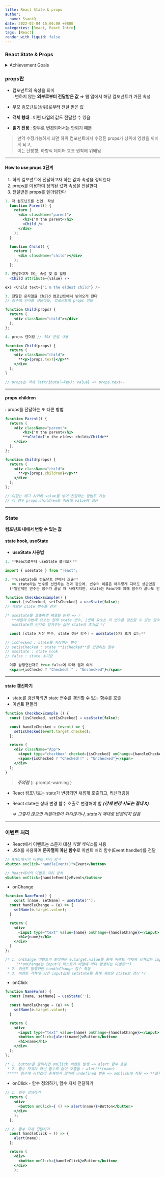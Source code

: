 ```yaml
---
title: React State & props
author:
  name: SsankQ
date: 2022-02-04 15:00:00 +0800
categories: [React, React Intro]
tags: [React]
render_with_liquid: false
---
```


### React State & Props

<details>
<summary>Achievement Goals</summary>
<div markdown="1">
- [ ]  state, props의 개념에 대해서 이해하고, 실제 프로젝트에 바르게 적용할 수 있다
- [ ]  React Function Component에서 state hook을 이용하여 state를 정의 및 변경할 수 있다
- [ ]  React Component에 props를 전달할 수 있다
- [ ]  이벤트 핸들러 함수를 만들고 React에 이용할 수 있다
- [ ]  실제 웹 애플리케이션의 컴포넌트를 보고 어떤 데이터가 state고 props에 적합한지 판단할수 있다
- [ ]  실제 웹 애플리케이션 개발 시 적합한 state와 props의 위치를 스스로 정할 수 있다
- [ ]  React의 단방향 데이터 흐름(One-way data flow)에 대해 자신의 언어로 설명할 수 있다
</div>
</details>

### props란

- 컴포넌트의 속성을 의미  
: 변하지 않는 **외부로부터 전달받은 값** ⇒ 웹 앱에서 해당 컴포넌트가 가진 속성

- 부모 컴포넌트(상위)로부터 전달 받은 값

- **객체 형태** : 어떤 타입의 값도 전달할 수 있음

- **읽기 전용** : 함부로 변경되어서는 안되기 때문

> 만약 수정가능하게 되면 하위 컴포넌트에서 수정된 props가 상위에 영향을 끼치게 되고,  
이는 단방향, 하향식 데이터 흐름 원칙에 위배됨

---

#### How to use props 3단계

1. 하위 컴포넌트에 전달하고자 하는 값과 속성을 정의한다
2. props를 이용하여 정의된 값과 속성을 전달한다
3. 전달받은 props를 렌더링한다

```jsx
1. 각 컴포넌트를 선언, 작성
  function Parent() {
    return (
      <div className="parent">
        <h1>I'm the parent</h1>
        <Child />
      </div>
    );
  }

  function Child() {
    return (
      <div className="child"></div>
    );
  };

2. 전달하고자 하는 속성 및 값 할당
  <Child attribute={value} />

ex) <Child text={"I'm the eldest child"} />

3. 전달한 문자열을 Child 컴포넌트에서 받아오게 한다
// 함수에 인자를 전달하듯, 컴포넌트에 props 전달

function Child(props) {
  return (
    <div className="child"></div>
  );
};

4. props 렌더링 // JSX 문법 사용

function Child(props) {
  return (
    <div className="child">
      **<p>{props.text}</p>**  
    </div>
  );
}

// props는 객체 {attribute(=key): value} => props.text--
```

---

#### props.children

: props를 전달하는 또 다른 방법

```jsx
function Parent() {
  return (
    <div className="parent">
        <h1>I'm the parent</h1>
        **<Child>I'm the eldest child</Child>**
    </div>
  );
};

function Child(props) {
  return (
    <div className="child">
      **<p>{props.children}</p>**
    </div>
  );
};

// 여닫는 태그 사이에 value를 넣어 전달하는 방법도 가능
// 이 경우 props.children을 이용해 value에 접근
```

---

### State

**컴포넌트 내에서 변할 수 있는 값**

#### state hook, useState

- **useState 사용법**

```jsx
1. **React로부터 useState 불러오기**

import { useState } from "react";

2. **useState를 컴포넌트 안에서 호출**
   => state라는 변수를 선언하는 것과 같으며, 변수의 이름은 아무렇게 지어도 상관없음
  (*일반적인 변수는 함수가 끝날 때 사라지지만, state는 React에 의해 함수가 끝나도 안사라짐)

function CheckboxExample() {
  const [isChecked, setIsChecked] = useState(false);
// 새로운 state 변수를 선언

/* useState를 호출하면 배열을 반환 => r
   **배열의 0번째 요소는 현재 state 변수, 1번째 요소는 이 변수를 갱신할 수 있는 함수
   useState의 인자로 넘겨주는 값은 state의 초기값 */

  const [state 저장 변수, state 갱신 함수] = useState(상태 초기 값);**

// isChecked : state를 저장하는 변수
// setIsChecked : state **isChecked**를 변경하는 함수
// useState : state hook
// false : state 초기값

  이후 삼항연산자로 true false에 따라 결과 여부
  <span>{isCheckd ? "Checked!!" : "Unchecked"}</span>
```

---

#### state 갱신하기

- state를 갱신하려면 state 변수를 갱신할 수 있는 함수를 호출
- 이벤트 핸들러

```jsx
function CheckboxExample () {
  const [isChecked, setIsChecked] = useState(false);

  const handleChecked = (event) => {
    setIsChecked(event.target.checked);
  };

  return (
    <div className="App">
      <input type="checkbox" checked={isChecked} onChange={handleChecked} />
      <span>{isChecked ? "Checked!!" : "Unchecked"}</span>
    </div>
  );
}
```

> ***주의점***
{: .prompt-warning }
- React 컴포넌트는 state가 변경되면 새롭게 호출되고, 리렌더링됨
- React state는 상태 변경 함수 호출로 변경해야 함 ***(강제 변경 시도는 절대 X)***

  *⇒ 그렇지 않으면 리렌더링이 되지않거나, state가 제대로 변경되지 않음*

---

### 이벤트 처리

- React에서 이벤트는 소문자 대신 *카멜 케이스*를 사용
- JSX를 사용하여 **문자열이 아닌 함수**로 이벤트 처리 함수(Event handler)를 전달

```jsx
// HTML에서의 이벤트 처리 방식
<button onclick="handleEvent()">Event</button>

// React에서의 이벤트 처리 방식
<button onClick={handleEvent}>Event</button>
```

- onChange

```jsx
function NameForm() {
	const [name, setName] = useState('');
  const handleChange = (e) => {
    setName(e.target.value);
  }

  return (
    <div>
      <input type="text" value={name} onChange={handleChange}></input>
      <h1>{name}</h1>
    </div>
  )
};

/* 1. onChange 이벤트가 발생하면 e.target.value를 통해 이벤트 객체에 담겨있는 input값을 읽음
     (**onChange는 input의 텍스트가 바뀔때 마다 발생하는 이벤트**)
 * 2. 이벤트 발생하면 handleChange 함수 작동
 * 3. 이벤트 객체에 담긴 input값을 setState를 통해 새로운 state로 갱신 */
```

- onClick

```jsx
function NameForm() {
  const [name, setName] = useState('');

  const handleChange = (e) => {
    setName(e.target.value);
  }

  return (
    <div>
      <input type="text" value={name} onChange={handleChange}></input>
      <button onClick={alert(name)}>Button</button>
      <h1>name</h1>
    </div>
  );
};

/* 1. button을 클릭하면 onClick 이벤트 발생 => alert 함수 호출
 * 2. 함수 자체가 아닌 함수의 값이 호출됨 : alert**(name)
 ***** 함수에 리턴값이 존재하지 않기에 undefined 반환 => onClick에 적용 => **클릭 시 변화 x** ***/
```

- onClick - 함수 정의하기, 함수 자체 전달하기

```jsx
// 1. 함수 정의하기
  return (
    <div>
      <button onClick={ () => alert(name)}>Button</button>
    </div>
    );
  };

// 2. 함수 자체 전달하기
  const handleClick = () => {
    alert(name);
  };

  return (
    <div>
      <button onClick={handleClick}>Button</button>
    </div>
    );
```